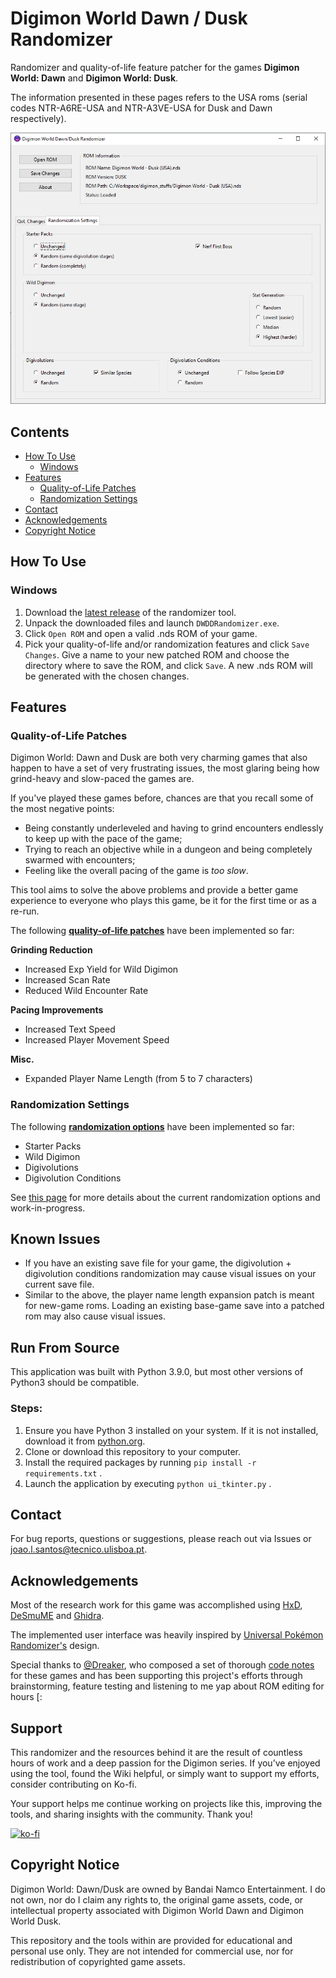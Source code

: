 # Digimon World Dawn / Dusk Randomizer

Randomizer and quality-of-life feature patcher for the games **Digimon World: Dawn** and **Digimon World: Dusk**.



The information presented in these pages refers to the USA roms (serial codes NTR-A6RE-USA and NTR-A3VE-USA for Dusk and Dawn respectively).

![Digimon World Dawn/Dusk Randomizer](public/randomizer_preview.png)

## Contents
- [How To Use](#how-to-use)
    - [Windows](#windows)
- [Features](#features)
    - [Quality-of-Life Patches](#quality-of-life-patches)
    - [Randomization Settings](#randomization-settings)
- [Contact](#contact)
- [Acknowledgements](#acknowledgements)
- [Copyright Notice](#copyright-notice)

## How To Use

### Windows

1. Download the [latest release](https://github.com/joaomlsantos/DWDDRandomizer/releases/tag/0.1.0) of the randomizer tool.
2. Unpack the downloaded files and launch `DWDDRandomizer.exe`.
3. Click `Open ROM` and open a valid .nds ROM of your game.
4. Pick your quality-of-life and/or randomization features and click `Save Changes`. Give a name to your new patched ROM and choose the directory where to save the ROM, and click `Save`. A new .nds ROM will be generated with the chosen changes.


## Features

### Quality-of-Life Patches

Digimon World: Dawn and Dusk are both very charming games that also happen to have a set of very frustrating issues, the most glaring being how grind-heavy and slow-paced the games are. 

If you've played these games before, chances are that you recall some of the most negative points:
- Being constantly underleveled and having to grind encounters endlessly to keep up with the pace of the game; 
- Trying to reach an objective while in a dungeon and being completely swarmed with encounters;
- Feeling like the overall pacing of the game is *too slow*.

This tool aims to solve the above problems and provide a better game experience to everyone who plays this game, be it for the first time or as a re-run.

The following [**quality-of-life patches**](https://github.com/joaomlsantos/DWDDRandomizer/wiki/QoL-Patches) have been implemented so far:

**Grinding Reduction**
- Increased Exp Yield for Wild Digimon
- Increased Scan Rate
- Reduced Wild Encounter Rate

**Pacing Improvements**
- Increased Text Speed
- Increased Player Movement Speed

**Misc.**
- Expanded Player Name Length (from 5 to 7 characters)



### Randomization Settings

The following [**randomization options**](https://github.com/joaomlsantos/DWDDRandomizer/wiki/Randomizer-Options) have been implemented so far:
- Starter Packs
- Wild Digimon
- Digivolutions
- Digivolution Conditions

See [this page](near-future-randomization-options-link) for more details about the current randomization options and work-in-progress.


## Known Issues

- If you have an existing save file for your game, the digivolution + digivolution conditions randomization may cause visual issues on your current save file.
- Similar to the above, the player name length expansion patch is meant for new-game roms. Loading an existing base-game save into a patched rom may also cause visual issues.

## Run From Source
This application was built with Python 3.9.0, but most other versions of Python3 should be compatible.

### Steps:

1. Ensure you have Python 3 installed on your system. If it is not installed, download it from [python.org](https://www.python.org/).
2. Clone or download this repository to your computer.
3. Install the required packages by running `pip install -r requirements.txt` .
4. Launch the application by executing `python ui_tkinter.py` .


## Contact

For bug reports, questions or suggestions, please reach out via Issues or [joao.l.santos@tecnico.ulisboa.pt](mailto:joao.l.santos@tecnico.ulisboa.pt).


## Acknowledgements

Most of the research work for this game was accomplished using [HxD](https://mh-nexus.de/en/hxd/), [DeSmuME](https://desmume.org/) and [Ghidra](https://ghidra-sre.org/).

The implemented user interface was heavily inspired by [Universal Pokémon Randomizer's](https://github.com/Ajarmar/universal-pokemon-randomizer-zx) design.

Special thanks to [@Dreaker](https://github.com/Dreaker75), who composed a set of thorough [code notes](https://retroachievements.org/codenotes.php?g=16152) for these games and has been supporting this project's efforts through brainstorming, feature testing and listening to me yap about ROM editing for hours [:


## Support

This randomizer and the resources behind it are the result of countless hours of work and a deep passion for the Digimon series. If you’ve enjoyed using the tool, found the Wiki helpful, or simply want to support my efforts, consider contributing on Ko-fi.

Your support helps me continue working on projects like this, improving the tools, and sharing insights with the community. Thank you!

[![ko-fi](https://ko-fi.com/img/githubbutton_sm.svg)](https://ko-fi.com/H2H719A6O9)



## Copyright Notice
Digimon World: Dawn/Dusk are owned by Bandai Namco Entertainment. I do not own, nor do I claim any rights to, the original game assets, code, or intellectual property associated with Digimon World Dawn and Digimon World Dusk. 

This repository and the tools within are provided for educational and personal use only. They are not intended for commercial use, nor for redistribution of copyrighted game assets.